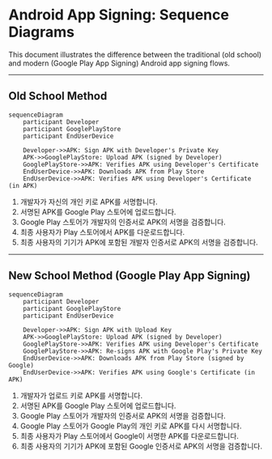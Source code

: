 # Android App Signing: Sequence Diagrams

This document illustrates the difference between the traditional (old school) and modern (Google Play App Signing) Android app signing flows.

---

## Old School Method

```mermaid
sequenceDiagram
    participant Developer
    participant GooglePlayStore
    participant EndUserDevice

    Developer->>APK: Sign APK with Developer's Private Key
    APK->>GooglePlayStore: Upload APK (signed by Developer)
    GooglePlayStore->>APK: Verifies APK using Developer's Certificate
    EndUserDevice->>APK: Downloads APK from Play Store
    EndUserDevice->>APK: Verifies APK using Developer's Certificate (in APK)
```

1. 개발자가 자신의 개인 키로 APK를 서명합니다.
2. 서명된 APK를 Google Play 스토어에 업로드합니다.
3. Google Play 스토어가 개발자의 인증서로 APK의 서명을 검증합니다.
4. 최종 사용자가 Play 스토어에서 APK를 다운로드합니다.
5. 최종 사용자의 기기가 APK에 포함된 개발자 인증서로 APK의 서명을 검증합니다.

---

## New School Method (Google Play App Signing)

```mermaid
sequenceDiagram
    participant Developer
    participant GooglePlayStore
    participant EndUserDevice

    Developer->>APK: Sign APK with Upload Key
    APK->>GooglePlayStore: Upload APK (signed by Developer)
    GooglePlayStore->>APK: Verifies APK using Developer's Certificate
    GooglePlayStore->>APK: Re-signs APK with Google Play's Private Key
    EndUserDevice->>APK: Downloads APK from Play Store (signed by Google)
    EndUserDevice->>APK: Verifies APK using Google's Certificate (in APK)
```

1. 개발자가 업로드 키로 APK를 서명합니다.
2. 서명된 APK를 Google Play 스토어에 업로드합니다.
3. Google Play 스토어가 개발자의 인증서로 APK의 서명을 검증합니다.
4. Google Play 스토어가 Google Play의 개인 키로 APK를 다시 서명합니다.
5. 최종 사용자가 Play 스토어에서 Google이 서명한 APK를 다운로드합니다.
6. 최종 사용자의 기기가 APK에 포함된 Google 인증서로 APK의 서명을 검증합니다.
